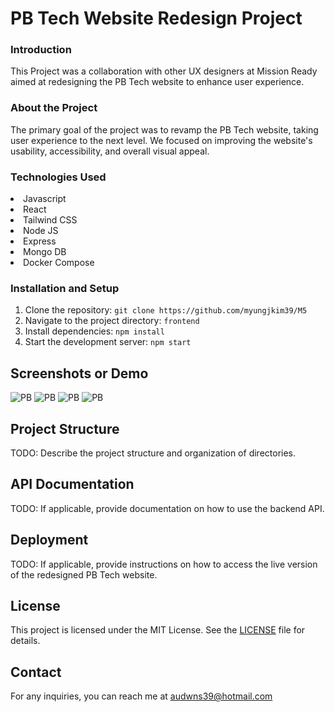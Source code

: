 <h1>PB Tech Website Redesign Project</h1>

<h3>Introduction</h3>

This Project was a collaboration with other UX designers at Mission Ready aimed at redesigning the PB Tech website to enhance user experience.

<h3>About the Project</h3>

The primary goal of the project was to revamp the PB Tech website, taking user experience to the next level. We focused on improving the website's usability, accessibility, and overall visual appeal.

<h3>Technologies Used</h3>

<li>Javascript</li>
<li>React</li>
<li>Tailwind CSS</li>
<li>Node JS </li>
<li>Express</li>
<li>Mongo DB</li>
<li>Docker Compose</li>

<h3>Installation and Setup</h3>

1. Clone the repository: `git clone https://github.com/myungjkim39/M5`
2. Navigate to the project directory: `frontend`
3. Install dependencies: `npm install`
4. Start the development server: `npm start`

## Screenshots or Demo

![PB](readme-images/readme-images/screen1.png)
![PB](readme-images/readme-images/screen2.png)
![PB](readme-images/readme-images/screen3.png)
![PB](readme-images/readme-images/screen4.png)

## Project Structure

TODO: Describe the project structure and organization of directories.

## API Documentation

TODO: If applicable, provide documentation on how to use the backend API.

## Deployment

TODO: If applicable, provide instructions on how to access the live version of the redesigned PB Tech website.

## License

This project is licensed under the MIT License. See the [LICENSE](LICENSE) file for details.

## Contact

For any inquiries, you can reach me at audwns39@hotmail.com 